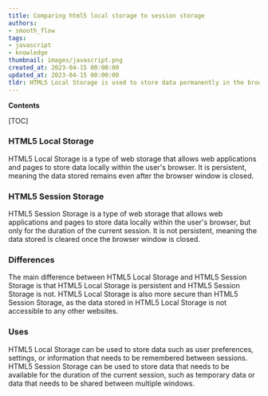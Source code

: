 ```yaml
---
title: Comparing html5 local storage to session storage
authors:
- smooth_flow
tags:
- javascript
- knowledge
thumbnail: images/javascript.png
created_at: 2023-04-15 00:00:00
updated_at: 2023-04-15 00:00:00
tldr: HTML5 Local Storage is used to store data permanently in the browser, while Session Storage is used to store data temporarily for the current session.
---
```


**Contents**

[TOC]

### HTML5 Local Storage
HTML5 Local Storage is a type of web storage that allows web applications and pages to store data locally within the user's browser. It is persistent, meaning the data stored remains even after the browser window is closed.

### HTML5 Session Storage
HTML5 Session Storage is a type of web storage that allows web applications and pages to store data locally within the user's browser, but only for the duration of the current session. It is not persistent, meaning the data stored is cleared once the browser window is closed.

### Differences
The main difference between HTML5 Local Storage and HTML5 Session Storage is that HTML5 Local Storage is persistent and HTML5 Session Storage is not. HTML5 Local Storage is also more secure than HTML5 Session Storage, as the data stored in HTML5 Local Storage is not accessible to any other websites.

### Uses
HTML5 Local Storage can be used to store data such as user preferences, settings, or information that needs to be remembered between sessions. HTML5 Session Storage can be used to store data that needs to be available for the duration of the current session, such as temporary data or data that needs to be shared between multiple windows.
